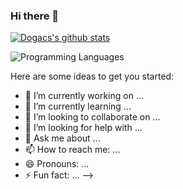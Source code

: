 ### Hi there 👋

[![Dogacs's github stats](https://github-readme-stats.vercel.app/api?username=dogac00)](https://github.com/dogac00/github-readme-stats)

![Programming Languages](https://github-readme-stats.vercel.app/api/top-langs/?username=dogac00&layout=compact&langs_count=10&hide=html,css)

Here are some ideas to get you started:

- 🔭 I’m currently working on ...
- 🌱 I’m currently learning ...
- 👯 I’m looking to collaborate on ...
- 🤔 I’m looking for help with ...
- 💬 Ask me about ...
- 📫 How to reach me: ...
- 😄 Pronouns: ...
- ⚡ Fun fact: ...
-->
